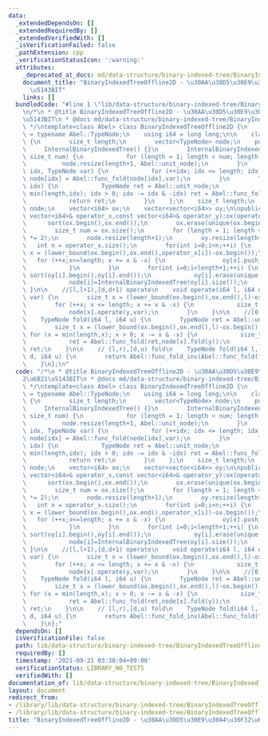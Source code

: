 ```yaml
---
data:
  _extendedDependsOn: []
  _extendedRequiredBy: []
  _extendedVerifiedWith: []
  _isVerificationFailed: false
  _pathExtension: cpp
  _verificationStatusIcon: ':warning:'
  attributes:
    _deprecated_at_docs: md/data-structure/binary-indexed-tree/BinaryIndexedTreeOffline2D.md
    document_title: "BinaryIndexedTreeOffline2D - \u30AA\u30D5\u30E9\u30A4\u30F32\u6B21\
      \u5143BIT"
    links: []
  bundledCode: "#line 1 \"lib/data-structure/binary-indexed-tree/BinaryIndexedTreeOffline2D.cpp\"\
    \n/*\n * @title BinaryIndexedTreeOffline2D - \u30AA\u30D5\u30E9\u30A4\u30F32\u6B21\
    \u5143BIT\n * @docs md/data-structure/binary-indexed-tree/BinaryIndexedTreeOffline2D.md\n\
    \ */\ntemplate<class Abel> class BinaryIndexedTreeOffline2D {\n    using TypeNode\
    \ = typename Abel::TypeNode;\n    using i64 = long long;\n\n    class InternalBinaryIndexedTree\
    \ {\n        size_t length;\n        vector<TypeNode> node;\n    public:\n   \
    \     InternalBinaryIndexedTree() {}\n        InternalBinaryIndexedTree(const\
    \ size_t num) {\n            for (length = 1; length < num; length *= 2);\n  \
    \          node.resize(length+1, Abel::unit_node);\n        }\n        void operate(size_t\
    \ idx, TypeNode var) {\n            for (++idx; idx <= length; idx += idx & -idx)\
    \ node[idx] = Abel::func_fold(node[idx],var);\n        }\n        TypeNode fold(size_t\
    \ idx) {\n            TypeNode ret = Abel::unit_node;\n            for (idx =\
    \ min(length,idx); idx > 0; idx -= idx & -idx) ret = Abel::func_fold(ret,node[idx]);\n\
    \            return ret;\n        }\n    };\n    size_t length;\n    vector<InternalBinaryIndexedTree>\
    \ node;\n    vector<i64> ox;\n    vector<vector<i64>> oy;\n\npublic:\n\n    BinaryIndexedTreeOffline2D(const\
    \ vector<i64>& operator_x,const vector<i64>& operator_y):ox(operator_x) {\n  \
    \      sort(ox.begin(),ox.end());\n        ox.erase(unique(ox.begin(),ox.end()),ox.end());\n\
    \        size_t num = ox.size();\n        for (length = 1; length < num; length\
    \ *= 2);\n        node.resize(length+1);\n        oy.resize(length+1);\n     \
    \   int n = operator_x.size();\n        for(int i=0;i<n;++i) {\n            size_t\
    \ x = (lower_bound(ox.begin(),ox.end(),operator_x[i])-ox.begin());\n         \
    \   for (++x;x<=length; x += x & -x) {\n                oy[x].push_back(operator_y[i]);\n\
    \            }\n        }\n        for(int i=0;i<length+1;++i) {\n           \
    \ sort(oy[i].begin(),oy[i].end());\n            oy[i].erase(unique(oy[i].begin(),oy[i].end()),oy[i].end());\n\
    \            node[i]=InternalBinaryIndexedTree(oy[i].size());\n        }\n   \
    \ }\n\n    //[l,l+1),[d,d+1) operate\n    void operate(i64 l, i64 d, TypeNode\
    \ var) {\n        size_t x = (lower_bound(ox.begin(),ox.end(),l)-ox.begin());\n\
    \        for (++x; x <= length; x += x & -x) {\n            size_t y = (lower_bound(oy[x].begin(),oy[x].end(),d)-oy[x].begin());\n\
    \            node[x].operate(y,var);\n        }\n    }\n\n    //[0,r),[0,u) fold\n\
    \    TypeNode fold(i64 l, i64 u) {\n        TypeNode ret = Abel::unit_node;\n\
    \        size_t x = (lower_bound(ox.begin(),ox.end(),l)-ox.begin());\n       \
    \ for (x = min(length,x); x > 0; x -= x & -x) {\n            size_t y = (lower_bound(oy[x].begin(),oy[x].end(),u)-oy[x].begin());\n\
    \            ret = Abel::func_fold(ret,node[x].fold(y));\n        }\n        return\
    \ ret;\n    }\n\n    // [l,r),[d,u) fold\n    TypeNode fold(i64 l, i64 r, i64\
    \ d, i64 u) {\n        return Abel::func_fold_inv(Abel::func_fold(fold(r,u),fold(l,d)),Abel::func_fold(fold(r,d),fold(l,u)));\n\
    \    }\n};\n"
  code: "/*\n * @title BinaryIndexedTreeOffline2D - \u30AA\u30D5\u30E9\u30A4\u30F3\
    2\u6B21\u5143BIT\n * @docs md/data-structure/binary-indexed-tree/BinaryIndexedTreeOffline2D.md\n\
    \ */\ntemplate<class Abel> class BinaryIndexedTreeOffline2D {\n    using TypeNode\
    \ = typename Abel::TypeNode;\n    using i64 = long long;\n\n    class InternalBinaryIndexedTree\
    \ {\n        size_t length;\n        vector<TypeNode> node;\n    public:\n   \
    \     InternalBinaryIndexedTree() {}\n        InternalBinaryIndexedTree(const\
    \ size_t num) {\n            for (length = 1; length < num; length *= 2);\n  \
    \          node.resize(length+1, Abel::unit_node);\n        }\n        void operate(size_t\
    \ idx, TypeNode var) {\n            for (++idx; idx <= length; idx += idx & -idx)\
    \ node[idx] = Abel::func_fold(node[idx],var);\n        }\n        TypeNode fold(size_t\
    \ idx) {\n            TypeNode ret = Abel::unit_node;\n            for (idx =\
    \ min(length,idx); idx > 0; idx -= idx & -idx) ret = Abel::func_fold(ret,node[idx]);\n\
    \            return ret;\n        }\n    };\n    size_t length;\n    vector<InternalBinaryIndexedTree>\
    \ node;\n    vector<i64> ox;\n    vector<vector<i64>> oy;\n\npublic:\n\n    BinaryIndexedTreeOffline2D(const\
    \ vector<i64>& operator_x,const vector<i64>& operator_y):ox(operator_x) {\n  \
    \      sort(ox.begin(),ox.end());\n        ox.erase(unique(ox.begin(),ox.end()),ox.end());\n\
    \        size_t num = ox.size();\n        for (length = 1; length < num; length\
    \ *= 2);\n        node.resize(length+1);\n        oy.resize(length+1);\n     \
    \   int n = operator_x.size();\n        for(int i=0;i<n;++i) {\n            size_t\
    \ x = (lower_bound(ox.begin(),ox.end(),operator_x[i])-ox.begin());\n         \
    \   for (++x;x<=length; x += x & -x) {\n                oy[x].push_back(operator_y[i]);\n\
    \            }\n        }\n        for(int i=0;i<length+1;++i) {\n           \
    \ sort(oy[i].begin(),oy[i].end());\n            oy[i].erase(unique(oy[i].begin(),oy[i].end()),oy[i].end());\n\
    \            node[i]=InternalBinaryIndexedTree(oy[i].size());\n        }\n   \
    \ }\n\n    //[l,l+1),[d,d+1) operate\n    void operate(i64 l, i64 d, TypeNode\
    \ var) {\n        size_t x = (lower_bound(ox.begin(),ox.end(),l)-ox.begin());\n\
    \        for (++x; x <= length; x += x & -x) {\n            size_t y = (lower_bound(oy[x].begin(),oy[x].end(),d)-oy[x].begin());\n\
    \            node[x].operate(y,var);\n        }\n    }\n\n    //[0,r),[0,u) fold\n\
    \    TypeNode fold(i64 l, i64 u) {\n        TypeNode ret = Abel::unit_node;\n\
    \        size_t x = (lower_bound(ox.begin(),ox.end(),l)-ox.begin());\n       \
    \ for (x = min(length,x); x > 0; x -= x & -x) {\n            size_t y = (lower_bound(oy[x].begin(),oy[x].end(),u)-oy[x].begin());\n\
    \            ret = Abel::func_fold(ret,node[x].fold(y));\n        }\n        return\
    \ ret;\n    }\n\n    // [l,r),[d,u) fold\n    TypeNode fold(i64 l, i64 r, i64\
    \ d, i64 u) {\n        return Abel::func_fold_inv(Abel::func_fold(fold(r,u),fold(l,d)),Abel::func_fold(fold(r,d),fold(l,u)));\n\
    \    }\n};"
  dependsOn: []
  isVerificationFile: false
  path: lib/data-structure/binary-indexed-tree/BinaryIndexedTreeOffline2D.cpp
  requiredBy: []
  timestamp: '2021-09-21 03:30:04+09:00'
  verificationStatus: LIBRARY_NO_TESTS
  verifiedWith: []
documentation_of: lib/data-structure/binary-indexed-tree/BinaryIndexedTreeOffline2D.cpp
layout: document
redirect_from:
- /library/lib/data-structure/binary-indexed-tree/BinaryIndexedTreeOffline2D.cpp
- /library/lib/data-structure/binary-indexed-tree/BinaryIndexedTreeOffline2D.cpp.html
title: "BinaryIndexedTreeOffline2D - \u30AA\u30D5\u30E9\u30A4\u30F32\u6B21\u5143BIT"
---
```

